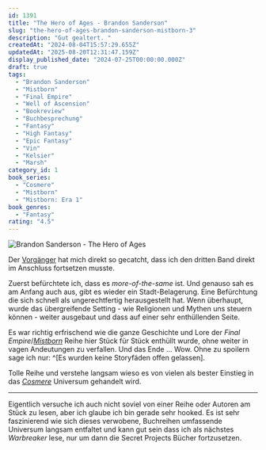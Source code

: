```yaml
---
id: 1391
title: "The Hero of Ages - Brandon Sanderson"
slug: "the-hero-of-ages-brandon-sanderson-mistborn-3"
description: "Gut gealtert. "
createdAt: "2024-08-04T15:57:29.655Z"
updatedAt: "2025-08-20T12:31:47.159Z"
display_published_date: "2024-07-25T00:00:00.000Z"
draft: true
tags:
  - "Brandon Sanderson"
  - "Mistborn"
  - "Final Empire"
  - "Well of Ascension"
  - "Bookreview"
  - "Buchbesprechung"
  - "Fantasy"
  - "High Fantasy"
  - "Epic Fantasy"
  - "Vin"
  - "Kelsier"
  - "Marsh"
category_id: 1
book_series:
  - "Cosmere"
  - "Mistborn"
  - "Mistborn: Era 1"
book_genres:
  - "Fantasy"
rating: "4.5"
---
```


![Brandon Sanderson - The Hero of Ages](https://res.cloudinary.com/dlsll9dkn/image/upload/v1722779759/photo_2024_08_04_15_55_27_e8d4b7c52d.jpg)

Der [Vorgänger](https://www.flore.nz/blog/the-well-of-ascension-brandon-sanderson) hat mich direkt so gecatcht, dass ich den dritten Band direkt im Anschluss fortsetzen musste. 

<!--more-->

Zuerst befürchtete ich, dass es _more-of-the-same_ ist. Und genauso sah es am Anfang auch aus, gibt es wieder ein Stadt-Belagerung. Eine Befürchtung die sich schnell als ungerechtfertig herausgestellt hat. Wenn überhaupt, wurde das übergreifende Setting - wie Religionen und Mythen uns steuern können - weiter ausgebaut und dass auf einer sehr enthüllenden Seite. 

Es war richtig erfrischend wie die ganze Geschichte und Lore der _Final Empire_/[_Mistborn_](https://www.flore.nz/series/mistborn) Reihe hier Stück für Stück enthüllt wurde, ohne weiter in vagen Andeutungen zu verfallen. Und das Ende ... Wow. Ohne zu spoilern sage ich nur: ^[Es wurden keine Storyfäden offen gelassen]. 

Tolle Reihe und verstehe langsam wieso es von vielen als bester Einstieg in das [_Cosmere_](https://www.flore.nz/series/cosmere) Universum gehandelt wird. 

---

Eigentlich versuche ich auch nicht soviel von einer Reihe oder Autoren am Stück zu lesen, aber ich glaube ich bin gerade sehr hooked. Es ist sehr faszinierend wie sich dieses verwobene, Buchreihen umfassende Universum langsam entfaltet und kann gut sein dass ich als nächstes _Warbreaker_ lese, nur um dann die Secret Projects Bücher fortzusetzen. 
